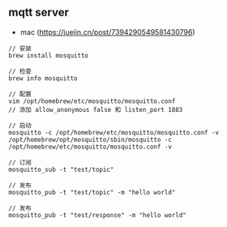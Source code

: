 ## mqtt server
- mac (https://juejin.cn/post/7394290549581430796)
```
// 安装
brew install mosquitto

// 检查
brew info mosquitto

// 配置
vim /opt/homebrew/etc/mosquitto/mosquitto.conf 
// 添加 allow_anonymous false 和 listen_port 1883

// 启动
mosquitto -c /opt/homebrew/etc/mosquitto/mosquitto.conf -v
/opt/homebrew/opt/mosquitto/sbin/mosquitto -c /opt/homebrew/etc/mosquitto/mosquitto.conf -v

```

```
// 订阅
mosquitto_sub -t "test/topic"
```

```
// 发布
mosquitto_pub -t "test/topic" -m "hello world"
```

```
// 发布
mosquitto_pub -t "test/response" -m "hello world"
```